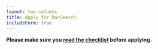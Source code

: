 ```yaml
---
layout: two-columns
title: Apply for DocSearch
includeForm: true
---
```


**Please make sure you [read the checklist][1] before applying.**

[1]: ./who-can-apply.html
